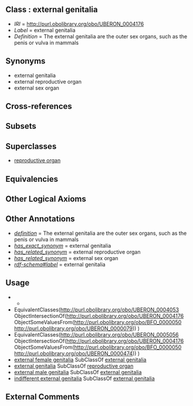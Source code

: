 
## Class : external genitalia

 * *IRI* = http://purl.obolibrary.org/obo/UBERON_0004176
 * *Label* = external genitalia
 * *Definition* = The external genitalia are the outer sex organs, such as the penis or vulva in mammals

## Synonyms

 * external genitalia
 * external reproductive organ
 * external sex organ

## Cross-references


## Subsets


## Superclasses

 * [reproductive organ](../../UBERON/33/UBERON_0003133.md)

## Equivalencies


## Other Logical Axioms


## Other Annotations

 * *[definition](../../IAO/15/IAO_0000115.md)* = The external genitalia are the outer sex organs, such as the penis or vulva in mammals
 * *[has_exact_synonym](../../ym/oboInOwl#hasExactSynonym.md)* = external genitalia
 * *[has_related_synonym](../../ym/oboInOwl#hasRelatedSynonym.md)* = external reproductive organ
 * *[has_related_synonym](../../ym/oboInOwl#hasRelatedSynonym.md)* = external sex organ
 * *[rdf-schema#label](../../el/rdf-schema#label.md)* = external genitalia

## Usage

 * -
 * EquivalentClasses(<http://purl.obolibrary.org/obo/UBERON_0004053> ObjectIntersectionOf(<http://purl.obolibrary.org/obo/UBERON_0004176> ObjectSomeValuesFrom(<http://purl.obolibrary.org/obo/BFO_0000050> <http://purl.obolibrary.org/obo/UBERON_0000079>)) )
 * EquivalentClasses(<http://purl.obolibrary.org/obo/UBERON_0005056> ObjectIntersectionOf(<http://purl.obolibrary.org/obo/UBERON_0004176> ObjectSomeValuesFrom(<http://purl.obolibrary.org/obo/BFO_0000050> <http://purl.obolibrary.org/obo/UBERON_0000474>)) )
 * [external female genitalia](../../UBERON/56/UBERON_0005056.md) SubClassOf [external genitalia](../../UBERON/76/UBERON_0004176.md)
 * [external genitalia](../../UBERON/76/UBERON_0004176.md) SubClassOf [reproductive organ](../../UBERON/33/UBERON_0003133.md)
 * [external male genitalia](../../UBERON/53/UBERON_0004053.md) SubClassOf [external genitalia](../../UBERON/76/UBERON_0004176.md)
 * [indifferent external genitalia](../../UBERON/96/UBERON_0009196.md) SubClassOf [external genitalia](../../UBERON/76/UBERON_0004176.md)

## External Comments

